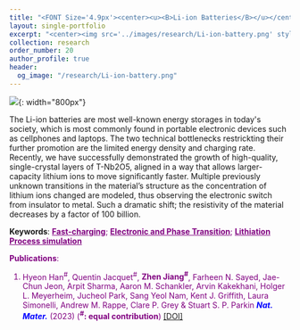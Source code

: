 ```yaml
---
title: "<FONT Size='4.9px'><center><u><B>Li-ion Batteries</B></u></center></FONT>"
layout: single-portfolio
excerpt: "<center><img src='../images/research/Li-ion-battery.png' style='width:200px;' alt=''></center>"
collection: research
order_number: 20
author_profile: true
header: 
  og_image: "/research/Li-ion-battery.png"
---
```

![]({{site.baseurl}}/images/research/sub/Li-ion-battery-sub.png){: width="800px"}

The Li-ion batteries are most well-known energy storages in today's society, which is most commonly found in portable electronic devices such as cellphones and laptops. The two technical bottlenecks restrickting their further promotion are the limited energy density and charging rate. Recently, we have successfully demonstrated the growth of high-quality, single-crystal layers of T-Nb2O5, aligned in a way that allows larger-capacity lithium ions to move significantly faster. Multiple previously unknown transitions in the material’s structure as the concentration of lithium ions changed are modeled, thus observing the electronic switch from insulator to metal. Such a dramatic shift; the resistivity of the material decreases by a factor of 100 billion.
    
**Keywords**: <FONT Color='purple'><u><B>Fast-charging</B></u>; <u><B>Electronic and Phase Transition</B></u>; <u><B>Lithiation Process simulation</B></u>

**Publications**: 
1. Hyeon Han<sup>#</sup>, Quentin Jacquet<sup>#</sup>, **Zhen Jiang<sup>#</sup>**, Farheen N. Sayed, Jae-Chun Jeon, Arpit Sharma, Aaron M. Schankler, Arvin Kakekhani, Holger L. Meyerheim, Jucheol Park, Sang Yeol Nam, Kent J. Griffith, Laura Simonelli, Andrew M. Rappe, Clare P. Grey & Stuart S. P. Parkin <span style="color: blue"><i><B>Nat. Mater.</B></i></span> (2023) (**<sup>#</sup>: equal contribution**) <a href="https://www.nature.com/articles/s41563-023-01612-2"><u>[DOI]</u></a> 
